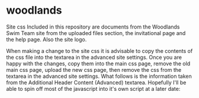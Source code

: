 # woodlands
Site css
Included in this repository are documents from the Woodlands Swim Team site from the uploaded files section, the invitational page and the help page. Also the site logo.

When making a change to the site css it is advisable to copy the contents of the css file into the textarea in the advanced site settings. Once you are happy with the changes, copy them into the main css page, remove the old main css page, upload the new css page, then remove the css from the textarea in the advanced site settings.
What follows is the information taken from the Additional Header Content (Advanced) textarea. Hopefully I'll be able to spin off most of the javascript into it's own script at a later date:
<link href="https://swimtopia.s3.amazonaws.com/77/files/main.css?1460067429" media="screen" rel="stylesheet" type="text/css" />
<link href="https://swimtopia.s3.amazonaws.com/77/files/print.css?1461609176" media="print" rel="stylesheet" type="text/css" />
<script>
window.onload = function(){
var logo_array = document.getElementsByClassName('logo');
	var logo_img = logo_array[0].childNodes[1].childNodes[0];
	logo_img.src = "https://swimtopia.s3.amazonaws.com/77/files/Woodlands_LOGO_2015_-_G_B_on_White_537x120.jpg?1461861472";
	logo_img.width = 537;
	logo_img.height = 120;
	logo_array[0].style.display = "block";
};
</script>
